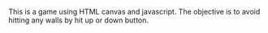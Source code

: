 This is a game using HTML canvas and javascript. The objective is to avoid hitting any walls by hit up or down button.
